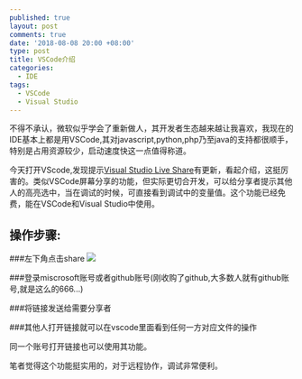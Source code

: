 ```yaml
---
published: true
layout: post
comments: true
date: '2018-08-08 20:00 +08:00'
type: post
title: VSCode介绍
categories:
  - IDE
tags:
  - VSCode
  - Visual Studio
---
```

不得不承认，微软似乎学会了重新做人，其开发者生态越来越让我喜欢，我现在的IDE基本上都是用VSCode,其对javascript,python,php乃至java的支持都很顺手，特别是占用资源较少，启动速度快这一点值得称道。

今天打开VScode,发现提示[Visual Studio Live Share](https://docs.microsoft.com/en-us/visualstudio/liveshare/)有更新，看起介绍，这挺厉害的。类似VSCode屏幕分享的功能，但实际更切合开发，可以给分享者提示其他人的高亮选中，当在调试的时候，可直接看到调试中的变量值。这个功能已经免费，能在VSCode和Visual Studio中使用。

## 操作步骤:

###左下角点击share
![](https://docs.microsoft.com/en-us/visualstudio/liveshare/media/vscode-share-button.png)

###登录miscrosoft账号或者github账号(刚收购了github,大多数人就有github账号,就是这么的666...)

###将链接发送给需要分享者

###其他人打开链接就可以在vscode里面看到任何一方对应文件的操作

同一个账号打开链接也可以使用其功能。

笔者觉得这个功能挺实用的，对于远程协作，调试非常便利。


